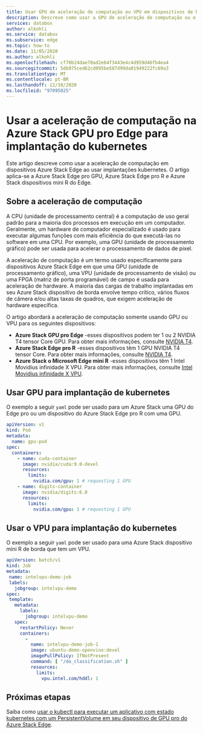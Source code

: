 ```yaml
---
title: Usar GPU de aceleração de computação ou VPU em dispositivos de borda Azure Stack para implantações de kubernetes | Microsoft Docs
description: Descreve como usar a GPU de aceleração de computação ou o VPU em seu Azure Stack Edge pro GPU, o Azure Stack Edge pro R ou o Azure Stack Edge mini ri para implantações do kubernetes.
services: databox
author: alkohli
ms.service: databox
ms.subservice: edge
ms.topic: how-to
ms.date: 11/05/2020
ms.author: alkohli
ms.openlocfilehash: cf70b24dae70ad2e64f3443e4c4d959d46fb4ea4
ms.sourcegitcommit: 5db975ced62cd095be587d99da01949222fc69a3
ms.translationtype: MT
ms.contentlocale: pt-BR
ms.lasthandoff: 12/10/2020
ms.locfileid: "97095025"
---
```

# <a name="use-compute-acceleration-on-azure-stack-edge-pro-gpu-for-kubernetes-deployment"></a>Usar a aceleração de computação na Azure Stack GPU pro Edge para implantação do kubernetes

Este artigo descreve como usar a aceleração de computação em dispositivos Azure Stack Edge ao usar implantações kubernetes. O artigo aplica-se a Azure Stack Edge pro GPU, Azure Stack Edge pro R e Azure Stack dispositivos mini R do Edge.


## <a name="about-compute-acceleration"></a>Sobre a aceleração de computação 

A CPU (unidade de processamento central) é a computação de uso geral padrão para a maioria dos processos em execução em um computador. Geralmente, um hardware de computador especializado é usado para executar algumas funções com mais eficiência do que executá-las no software em uma CPU. Por exemplo, uma GPU (unidade de processamento gráfico) pode ser usada para acelerar o processamento de dados de pixel.  

A aceleração de computação é um termo usado especificamente para dispositivos Azure Stack Edge em que uma GPU (unidade de processamento gráfico), uma VPU (unidade de processamento de visão) ou uma FPGA (matriz de porta programável) de campo é usada para aceleração de hardware. A maioria das cargas de trabalho implantadas em seu Azure Stack dispositivo de borda envolve tempo crítico, vários fluxos de câmera e/ou altas taxas de quadros, que exigem aceleração de hardware específica.

O artigo abordará a aceleração de computação somente usando GPU ou VPU para os seguintes dispositivos:

- **Azure Stack GPU pro Edge** -esses dispositivos podem ter 1 ou 2 NVIDIA T4 tensor Core GPU. Para obter mais informações, consulte [NVIDIA T4](https://www.nvidia.com/en-us/data-center/tesla-t4/).
- **Azure Stack Edge pro R** -esses dispositivos têm 1 GPU NVIDIA T4 tensor Core. Para obter mais informações, consulte [NVIDIA T4](https://www.nvidia.com/en-us/data-center/tesla-t4/).
- **Azure Stack o Microsoft Edge mini R** -esses dispositivos têm 1 Intel Movidius infinidade X VPU. Para obter mais informações, consulte [Intel Movidius infinidade X VPU](https://www.movidius.com/MyriadX).


## <a name="use-gpu-for-kubernetes-deployment"></a>Usar GPU para implantação de kubernetes

O exemplo a seguir `yaml` pode ser usado para um Azure Stack uma GPU do Edge pro ou um dispositivo do Azure Stack Edge pro R com uma GPU.

<!--In a production scenario, Pods are not used directly and these are wrapped around higher level constructs like Deployment, ReplicaSet which maintain the desired state in case of pod restarts, failures.-->

```yml
apiVersion: v1
kind: Pod
metadata:
  name: gpu-pod
spec:
  containers:
    - name: cuda-container
      image: nvidia/cuda:9.0-devel
      resources:
        limits:
          nvidia.com/gpu: 1 # requesting 1 GPU
    - name: digits-container
      image: nvidia/digits:6.0
      resources:
        limits:
          nvidia.com/gpu: 1 # requesting 1 GPU
```


## <a name="use-vpu-for-kubernetes-deployment"></a>Usar o VPU para implantação do kubernetes

O exemplo a seguir `yaml` pode ser usado para uma Azure Stack dispositivo mini R de borda que tem um VPU.

```yml
apiVersion: batch/v1
kind: Job
metadata:
 name: intelvpu-demo-job
 labels:
   jobgroup: intelvpu-demo
spec:
 template:
   metadata:
     labels:
       jobgroup: intelvpu-demo
   spec:
     restartPolicy: Never
     containers:
       -
         name: intelvpu-demo-job-1
         image: ubuntu-demo-openvino:devel
         imagePullPolicy: IfNotPresent
         command: [ "/do_classification.sh" ]
         resources:
           limits:
             vpu.intel.com/hddl: 1
```


## <a name="next-steps"></a>Próximas etapas

Saiba como [usar o kubectl para executar um aplicativo com estado kubernetes com um PersistentVolume em seu dispositivo de GPU pro do Azure Stack Edge](azure-stack-edge-gpu-deploy-stateful-application-static-provision-kubernetes.md).
